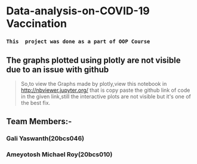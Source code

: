# Data-analysis-on-COVID-19 Vaccination
 ###  ```This  project was done as a part of OOP Course```
## The graphs plotted using plotly are not visible due to an issue with github
> So,to view the Graphs made by plotly,view this notebook in  http://nbviewer.jupyter.org/ that is copy paste the github link of code in the given link,still the interactive plots are not visible but it's one of the best fix.


## Team Members:- 
### Gali Yaswanth(20bcs046)
###                Ameyotosh Michael Roy(20bcs010)
